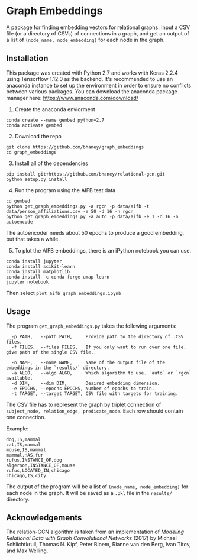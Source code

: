 # Graph Embeddings

A package for finding embedding vectors for relational graphs. Input a CSV file (or a directory of CSVs) of connections in a graph, and get an output of a list of `(node_name, node_embedding)` for each node in the graph. 


## Installation
This package was created with Python 2.7 and works with Keras 2.2.4 using Tensorflow 1.12.0 as the backend. It's recommended to use an anaconda instance to set up the environment in order to ensure no conflicts between various packages. You can download the anaconda package manager here: https://www.anaconda.com/download/

1. Create the anaconda enviorment
```
conda create --name gembed python=2.7
conda activate gembed
```
2. Download the repo
```
git clone https://github.com/bhaney/graph_embeddings
cd graph_embeddings
```
3. Install all of the dependencies
```
pip install git+https://github.com/bhaney/relational-gcn.git
python setup.py install
```
4. Run the program using the AIFB test data
```
cd gembed
python get_graph_embeddings.py -a rgcn -p data/aifb -t data/person_affiliations.csv -e 50 -d 16 -n rgcn
python get_graph_embeddings.py -a auto -p data/aifb -e 1 -d 16 -n autoencode
```
The autoencoder needs about 50 epochs to produce a good embedding, but that takes a while.

5. To plot the AIFB embeddings, there is an iPython notebook you can use.
```
conda install jupyter
conda install scikit-learn
conda install matplotlib
conda install -c conda-forge umap-learn
jupyter notebook
```
Then select `plot_aifb_graph_embeddings.ipynb`

## Usage

The program `get_graph_embeddings.py` takes the following arguments:
```
  -p PATH,   --path PATH,     Provide path to the directory of .CSV files.
  -f FILES,  --files FILES,   If you only want to run over one file, give path of the single CSV file..

  -n NAME,   --name NAME,     Name of the output file of the embeddings in the `results/` directory.
  -a ALGO,   --algo ALGO,     Which algorithm to use. `auto` or `rgcn` available.
  -d DIM,    --dim DIM,       Desired embedding dimension.
  -e EPOCHS, --epochs EPOCHS, Number of epochs to train.
  -t TARGET, --target TARGET, CSV file with targets for training.
```

The CSV file has to represent the graph by triplet connection of `subject_node, relation_edge, predicate_node`. Each row should contain one connection. 

Example:
```
dog,IS,mammal
cat,IS,mammal
mouse,IS,mammal
mammal,HAS,fur
rufus,INSTANCE_OF,dog
algernon,INSTANCE_OF,mouse
rufus,LOCATED_IN,chicago
chicago,IS,city
```

The output of the program will be a list of `(node_name, node_embedding)` for each node in the graph. It will be saved as a `.pkl` file in the `results/` directory.

## Acknowledgements

The relation-GCN algorithm is taken from an implementation of _Modeling Relational Data with Graph Convolutional Networks_ (2017) by Michael Schlichtkrull, Thomas N. Kipf, Peter Bloem, Rianne van den Berg, Ivan Titov, and Max Welling.
